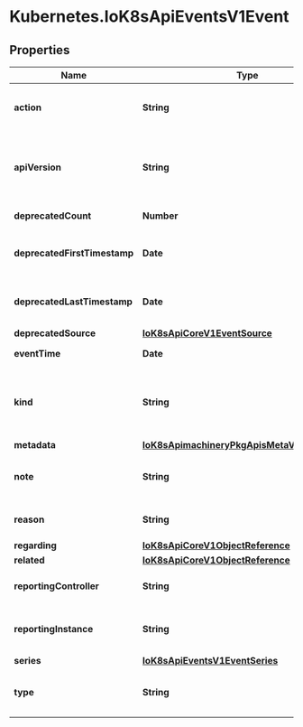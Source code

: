 # Kubernetes.IoK8sApiEventsV1Event

## Properties

Name | Type | Description | Notes
------------ | ------------- | ------------- | -------------
**action** | **String** | action is what action was taken/failed regarding to the regarding object. It is machine-readable. This field cannot be empty for new Events and it can have at most 128 characters. | [optional] 
**apiVersion** | **String** | APIVersion defines the versioned schema of this representation of an object. Servers should convert recognized schemas to the latest internal value, and may reject unrecognized values. More info: https://git.k8s.io/community/contributors/devel/sig-architecture/api-conventions.md#resources | [optional] 
**deprecatedCount** | **Number** | deprecatedCount is the deprecated field assuring backward compatibility with core.v1 Event type. | [optional] 
**deprecatedFirstTimestamp** | **Date** | Time is a wrapper around time.Time which supports correct marshaling to YAML and JSON.  Wrappers are provided for many of the factory methods that the time package offers. | [optional] 
**deprecatedLastTimestamp** | **Date** | Time is a wrapper around time.Time which supports correct marshaling to YAML and JSON.  Wrappers are provided for many of the factory methods that the time package offers. | [optional] 
**deprecatedSource** | [**IoK8sApiCoreV1EventSource**](IoK8sApiCoreV1EventSource.md) |  | [optional] 
**eventTime** | **Date** | MicroTime is version of Time with microsecond level precision. | 
**kind** | **String** | Kind is a string value representing the REST resource this object represents. Servers may infer this from the endpoint the client submits requests to. Cannot be updated. In CamelCase. More info: https://git.k8s.io/community/contributors/devel/sig-architecture/api-conventions.md#types-kinds | [optional] 
**metadata** | [**IoK8sApimachineryPkgApisMetaV1ObjectMeta**](IoK8sApimachineryPkgApisMetaV1ObjectMeta.md) |  | [optional] 
**note** | **String** | note is a human-readable description of the status of this operation. Maximal length of the note is 1kB, but libraries should be prepared to handle values up to 64kB. | [optional] 
**reason** | **String** | reason is why the action was taken. It is human-readable. This field cannot be empty for new Events and it can have at most 128 characters. | [optional] 
**regarding** | [**IoK8sApiCoreV1ObjectReference**](IoK8sApiCoreV1ObjectReference.md) |  | [optional] 
**related** | [**IoK8sApiCoreV1ObjectReference**](IoK8sApiCoreV1ObjectReference.md) |  | [optional] 
**reportingController** | **String** | reportingController is the name of the controller that emitted this Event, e.g. &#x60;kubernetes.io/kubelet&#x60;. This field cannot be empty for new Events. | [optional] 
**reportingInstance** | **String** | reportingInstance is the ID of the controller instance, e.g. &#x60;kubelet-xyzf&#x60;. This field cannot be empty for new Events and it can have at most 128 characters. | [optional] 
**series** | [**IoK8sApiEventsV1EventSeries**](IoK8sApiEventsV1EventSeries.md) |  | [optional] 
**type** | **String** | type is the type of this event (Normal, Warning), new types could be added in the future. It is machine-readable. This field cannot be empty for new Events. | [optional] 


